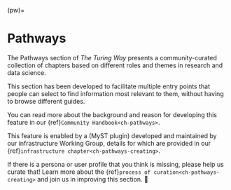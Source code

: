 (pw)=
# Pathways

The Pathways section of *The Turing Way* presents a community-curated collection of chapters based on different roles and themes in research and data science.

This section has been developed to facilitate multiple entry points that people can select to find information most relevant to them, without having to browse different guides.

You can read more about the background and reason for developing this feature in our {ref}`Community Handbook<ch-pathways>`.

This feature is enabled by a (MyST plugin) developed and maintained by our infrastructure Working Group, details for which are provided in our {ref}`infrastructure chapter<ch-pathways-creating>`.

If there is a persona or user profile that you think is missing, please help us curate that!
Learn more about the {ref}`process of curation<ch-pathways-creating>` and join us in improving this section. 🎉
